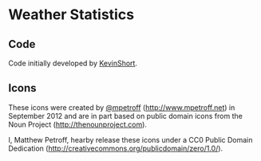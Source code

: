 # Weather Statistics

## Code

Code initially developed by [KevinShort](http://www.mobileread.com/forums/showthread.php?t=194376).


## Icons

These icons were created by [@mpetroff](https://github.com/mpetroff) (http://www.mpetroff.net) in
September 2012 and are in part based on public domain icons from the Noun
Project (http://thenounproject.com).

I, Matthew Petroff, hearby release these icons under a CC0 Public Domain
Dedication (http://creativecommons.org/publicdomain/zero/1.0/).
